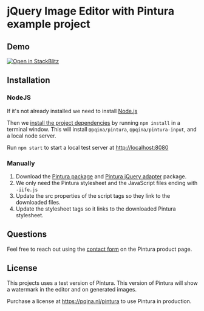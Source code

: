 # jQuery Image Editor with Pintura example project

## Demo

[![Open in StackBlitz](https://developer.stackblitz.com/img/open_in_stackblitz.svg)](https://stackblitz.com/github/pqina/pintura-example-jquery?file=index.html)

## Installation

### NodeJS

If it's not already installed we need to install [Node.js](https://nodejs.org)

Then we [install the project dependencies](https://nodejs.dev/en/learn/an-introduction-to-the-npm-package-manager/#introduction-to-npm) by running `npm install` in a terminal window. This will install `@pqina/pintura`, `@pqina/pintura-input`, and a local node server.

Run `npm start` to start a local test server at [http://localhost:8080](http://localhost:8080)

### Manually

1. Download the [Pintura package](https://pqina.nl/pintura/guide/#zip-panel) and [Pintura jQuery adapter](https://github.com/pqina/pintura-adapter-jquery) package.
2. We only need the Pintura stylesheet and the JavaScript files ending with `-iife.js`
3. Update the src properties of the script tags so they link to the downloaded files.
4. Update the stylesheet tags so it links to the downloaded Pintura stylesheet.

## Questions

Feel free to reach out using the [contact form](https://pqina.nl/pintura/contact/) on the Pintura product page.

## License

This projects uses a test version of Pintura. This version of Pintura will show a watermark in the editor and on generated images.

Purchase a license at https://pqina.nl/pintura to use Pintura in production.

